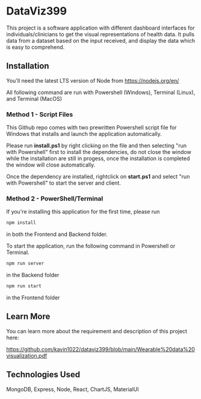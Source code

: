 # DataViz399

This project is a software application with different dashboard interfaces for individuals/clinicians to get the visual representations of health data. It pulls data from a dataset based on the input received, and display the data which is easy to comprehend. 

## Installation

You'll need the latest LTS version of Node from https://nodejs.org/en/



All following command are run with Powershell (Windows), Terminal (Linux), and Terminal (MacOS)

### Method 1 - Script Files

This Github repo comes with two prewritten Powershell script file for Windows that installs and launch the application automatically. 

Please run **install.ps1** by right clicking on the file and then selecting "run with Powershell" first to install the dependencies, do not close the window while the installation are still in progess, once the installation is completed the window will close automatically.

Once the dependency are installed, rightclick on **start.ps1** and select "run with Powershell" to start the server and client. 

### Method 2 - PowerShell/Terminal

If you're installing this application for the first time, please run

```bash
npm install
```
in both the Frontend and Backend folder.

To start the application, run the following command in Powershell or Terminal.

```bash
npm run server
```
in the Backend folder
```bash
npm run start
```
in the Frontend folder

## Learn More

You can learn more about the requirement and description of this project here:

https://github.com/kavin1022/dataviz399/blob/main/Wearable%20data%20visualization.pdf

## Technologies Used

MongoDB, Express, Node, React, ChartJS, MaterialUI
